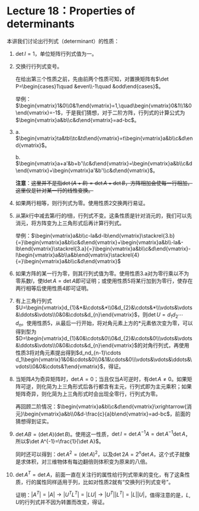 
# Lecture 18：Properties of determinants

本讲我们讨论出行列式（determinant）的性质：

1. $\det{I}=1$，单位矩阵行列式值为一。
2. 交换行行列式变号。

    在给出第三个性质之前，先由前两个性质可知，对置换矩阵有$\det P=\begin{cases}1\quad &even\\-1\quad &odd\end{cases}$。

    举例：$\begin{vmatrix}1&0\\0&1\end{vmatrix}=1,\quad\begin{vmatrix}0&1\\1&0\end{vmatrix}=-1$，于是我们猜想，对于二阶方阵，行列式的计算公式为$\begin{vmatrix}a&b\\c&d\end{vmatrix}=ad-bc$。

3. a. $\begin{vmatrix}ta&tb\\tc&td\end{vmatrix}=t\begin{vmatrix}a&b\\c&d\end{vmatrix}$。

    b. $\begin{vmatrix}a+a'&b+b'\\c&d\end{vmatrix}=\begin{vmatrix}a&b\\c&d\end{vmatrix}+\begin{vmatrix}a'&b'\\c&d\end{vmatrix}$。
    
    **注意**：~~这里并不是指$\det (A+B)=\det A+\det B$，方阵相加会使每一行相加，这里仅是针对某一行的线性变换。~~

4. 如果两行相等，则行列式为零。使用性质2交换两行易证。
5. 从第$k$行中减去第$i$行的$l$倍，行列式不变。这条性质是针对消元的，我们可以先消元，将方阵变为上三角形式后再计算行列式。

    举例：$\begin{vmatrix}a&b\\c-la&d-lb\end{vmatrix}\stackrel{3.b}{=}\begin{vmatrix}a&b\\c&d\end{vmatrix}+\begin{vmatrix}a&b\\-la&-lb\end{vmatrix}\stackrel{3.a}{=}\begin{vmatrix}a&b\\c&d\end{vmatrix}-l\begin{vmatrix}a&b\\a&b\end{vmatrix}\stackrel{4}{=}\begin{vmatrix}a&b\\c&d\end{vmatrix}$

6. 如果方阵的某一行为零，则其行列式值为零。使用性质3.a对为零行乘以不为零系数$l$，使$l\det A=\det A$即可证明；或使用性质5将某行加到为零行，使存在两行相等后使用性质4即可证明。

7. 有上三角行列式$U=\begin{vmatrix}d_{1}&*&\cdots&*\\0&d_{2}&\cdots&*\\\vdots&\vdots&\ddots&\vdots\\0&0&\cdots&d_{n}\end{vmatrix}$，则$\det U=d_1d_2\cdots d_n$。使用性质5，从最后一行开始，将对角元素上方的$*$元素依次变为零，可以得到型为$D=\begin{vmatrix}d_{1}&0&\cdots&0\\0&d_{2}&\cdots&0\\\vdots&\vdots&\ddots&\vdots\\0&0&\cdots&d_{n}\end{vmatrix}$的对角行列式，再使用性质3将对角元素提出得到$d_nd_{n-1}\cdots d_1\begin{vmatrix}1&0&\cdots&0\\0&1&\cdots&0\\\vdots&\vdots&\ddots&\vdots\\0&0&\cdots&1\end{vmatrix}$，得证。

8. 当矩阵$A$为奇异矩阵时，$\det A=0$；当且仅当$A$可逆时，有$\det A\neq0$。如果矩阵可逆，则化简为上三角形式后各行都含有主元，行列式即为主元乘积；如果矩阵奇异，则化简为上三角形式时会出现全零行，行列式为零。

    再回顾二阶情况：$\begin{vmatrix}a&b\\c&d\end{vmatrix}\xrightarrow{消元}\begin{vmatrix}a&b\\0&d-\frac{c}{a}b\end{vmatrix}=ad-bc$，前面的猜想得到证实。

9. $\det AB=(\det A)(\det B)$。使用这一性质，$\det I=\det{A^{-1}A}=\det A^{-1}\det A$，所以$\det A^{-1}=\frac{1}{\det A}$。

    同时还可以得到：$\det A^2=(\det A)^2$，以及$\det 2A=2^n\det A$，这个式子就像是求体积，对三维物体有每边翻倍则体积变为原来的八倍。

10. $\det A^T=\det A$，前面一直在关注行的属性给行列式带来的变化，有了这条性质，行的属性同样适用于列，比如对性质2就有“交换列行列式变号”。
    
    证明：$\left|A^T\right|=\left|A\right|\rightarrow\left|U^TL^T\right|=\left|LU\right|\rightarrow\left|U^T\right|\left|L^T\right|=\left|L\right|\left|U\right|$，值得注意的是，$L, U$的行列式并不因为转置而改变，得证。
